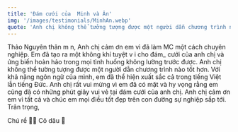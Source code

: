 ```yaml
---
title: 'Đám cưới của  Minh và Ân'
img: '/images/testimonials/MinhAn.webp'
quote: 'Anh chị không thể tưởng tượng được một người dẫn chương trình nào tốt hơn'
---
```

Thảo Nguyên thân m n, Anh chị cảm ơn em vì đã làm MC một cách chuyên nghiệp. Em đã tạo ra một không khí tuyệt v i cho đám_ cưới của anh chị và ứng biến hoàn hảo trong mọi tình huống không lường trước được. Anh chị không thể tường tượng được một người dẫn chương trình nào tốt hơn. Với khả năng ngôn ngữ của mình, em đã thể hiện xuất sắc cả trong tiếng Việt lẫn tiếng Đức. Anh chị rất vui mừng vì em đã có mặt và hy vọng rằng em cũng đã có những phút giây vui vẻ tại đám cưới của anh chị. Anh chị cảm ơn em vì tất cả và chúc em mọi điều tốt đẹp trên con đường sự nghiệp sắp tới. Trân trọng, 

Chú rể 👨🏻 
Cô dâu 👰